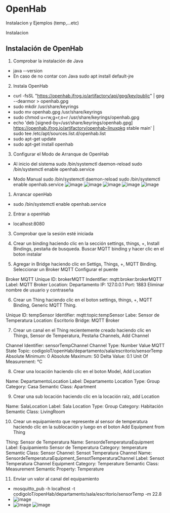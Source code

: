 # OpenHab
Instalacion y Ejemplos (temp,...etc)


Instalacion

## Instalación de OpenHab

1. Comprobar la instalación de Java
- java --version
- En caso de no contar con Java
	sudo apt install default-jre
	
2. Instala OpenHab
- curl -fsSL "https://openhab.jfrog.io/artifactory/api/gpg/key/public" | gpg --dearmor > openhab.gpg
- sudo mkdir /usr/share/keyrings
- sudo mv openhab.gpg /usr/share/keyrings
- sudo chmod u=rw,g=r,o=r /usr/share/keyrings/openhab.gpg
- echo 'deb [signed-by=/usr/share/keyrings/openhab.gpg] https://openhab.jfrog.io/artifactory/openhab-linuxpkg stable main' | sudo tee /etc/apt/sources.list.d/openhab.list
- sudo apt-get update
- sudo apt-get install openhab

3. Configurar el Modo de Arranque de OpenHab
- Al inicio del sistema
	sudo /bin/systemctl daemon-reload
        sudo /bin/systemctl enable openhab.service
        
- Modo Manual
	sudo /bin/systemctl daemon-reload
            sudo /bin/systemctl enable openhab.service
![image](https://user-images.githubusercontent.com/111370930/202962701-a35bc6a8-d0ac-4196-9dcc-b789ca092c9d.png)
![image](https://user-images.githubusercontent.com/111370930/202962804-3a0bed9c-ed51-49db-a6b4-b24a5eaecb36.png)
![image](https://user-images.githubusercontent.com/111370930/202963012-d873ca0b-b681-46df-aa3b-ce530d6bbfee.png)
![image](https://user-images.githubusercontent.com/111370930/202963071-eebe7762-727b-42bf-a8f0-78e42291e184.png)
![image](https://user-images.githubusercontent.com/111370930/202963107-85b1b908-b29a-47cb-9181-f06e0d40e3f7.png)


1. Arrancar openHab
- sudo /bin/systemctl enable openhab.service

2. Entrar a openHab
- localhost:8080

3. Comprobar que la sesión esté iniciada

4. Crear un binding haciendo clic en la sección settings, things, +, Install Bindings, pestaña de busqueda. Buscar MQTT binding y hacer clic en el boton instalar

5. Agregar in Bridge haciendo clic en Settigs, Things, +, MQTT Binding.
	Seleccionar un Broker MQTT
	Configurar el puente
	
Broker MQTT
Unique ID: brokerMQTT
Indentifier: mqtt:broker:brokerMQTT
Label: MQTT Broker
Location: Departamento
IP: 127.0.0.1
Port: 1883
Eliminar nombre de usuario y contraseña

6. Crear un Thing haciendo clic en el boton settings, things, +, MQTT Binding, Generic MQTT Thing.

Unique ID: tempSensor
Identifier: mqtt:topic:tempSensor
Labe: Sensor de Temperatura
Location: Escritorio
Bridge: MQTT Broker

7. Crear un canal en el Thing recientemente creado haciendo clic en Things, Sensor de Temperatura, Pestaña Channels, Add Channel

Channel Identifier: sensorTempChannel
Channel Type: Number Value
MQTT State Topic: codigoIoT/openHab/departamento/sala/escritorio/sensorTemp
Absolute Minimum: 0
Absolute Maximum: 50
Delta Value: 0.1
Unit Of Measurement: °C

8. Crear una locación haciendo clic en el boton Model, Add Location

Name: DepartamentoLocation
Label: Departamento Location
Type: Group
Category: Casa
Semantic Class: Apartment

9. Crear una sub locación haciendo clic en la locación raíz, add Location

Name: SalaLocation
Label: Sala Location
Type: Group
Category: Habitación
Semantic Class: LivingRoom

10. Crear un equipamiento que represente al sensor de temperatura haciendo clic en la sublocación y luego en el boton Add Equipment from Thing

Thing: Sensor de Temperatura
Name: SensordeTemperaturaEquipment
Label: Equipamiento Sensor de Temperatura
Category: temperature
Semantic Class: Sensor
Channel: Sensot Temperatura Channel
Name: SensordeTemperaturaEquipment_SensotTemperaturaChannel
Label: Sensot Temperatura Channel Equipment
Category: Temperature
Semantic Class: Measurement
Semantic Property: Temperature

11. Enviar un valor al canal del equipamiento
- mosquitto_pub -h localhost -t codigoIoT/openHab/departamento/sala/escritorio/sensorTemp -m 22.8
- ![image](https://user-images.githubusercontent.com/111370930/202964946-c10e6206-2ff5-42e6-b111-1997a2a05c49.png)
- ![image](https://user-images.githubusercontent.com/111370930/202964976-1c055cd0-e294-4e4b-b190-cd781f4841a8.png)
![image](https://user-images.githubusercontent.com/111370930/202964989-c5a1a901-479e-45e5-9ae4-b5fe35941cf7.png)




